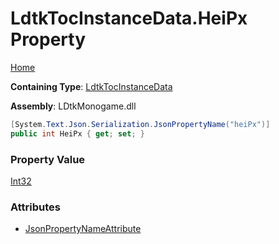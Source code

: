 # LdtkTocInstanceData\.HeiPx Property

[Home](../../../README.md)

**Containing Type**: [LdtkTocInstanceData](../README.md)

**Assembly**: LDtkMonogame\.dll

```csharp
[System.Text.Json.Serialization.JsonPropertyName("heiPx")]
public int HeiPx { get; set; }
```

### Property Value

[Int32](https://docs.microsoft.com/en-us/dotnet/api/system.int32)

### Attributes

* [JsonPropertyNameAttribute](https://docs.microsoft.com/en-us/dotnet/api/system.text.json.serialization.jsonpropertynameattribute)

